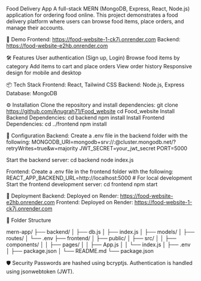 Food Delivery App
A full-stack MERN (MongoDB, Express, React, Node.js) application for ordering food online. This project demonstrates a food delivery platform where users can browse food items, place orders, and manage their accounts.


🚀 Demo
Frontend: https://food-website-1-ck7j.onrender.com
Backend: https://food-website-e2hb.onrender.com


🛠 Features
User authentication (Sign up, Login)
Browse food items by category
Add items to cart and place orders
View order history
Responsive design for mobile and desktop


📦 Tech Stack
Frontend: React, Tailwind CSS
Backend: Node.js, Express
Database: MongoDB


⚙️ Installation
Clone the repository and install dependencies:
git clone https://github.com/Anugrah71/Food_website
cd Food_website
Install Backend Dependencies:
cd backend
npm install
Install Frontend Dependencies:
cd ../frontend
npm install


🔧 Configuration
Backend:
Create a .env file in the backend folder with the following:
MONGODB_URI=mongodb+srv://<username>:<password>@cluster.mongodb.net/<dbname>?retryWrites=true&w=majority
JWT_SECRET=your_jwt_secret
PORT=5000

Start the backend server:
cd backend
node index.js

Frontend:
Create a .env file in the frontend folder with the following:
REACT_APP_BACKEND_URL=http://localhost:5000 # For local development
Start the frontend development server:
cd frontend
npm start


🚀 Deployment
Backend:
Deployed on Render: https://food-website-e2hb.onrender.com
Frontend:
Deployed on Render: https://food-website-1-ck7j.onrender.com

📂 Folder Structure

mern-app/
├── backend/
│   ├── db.js
│   ├── index.js
│   ├── models/
│   ├── routes/
│   └── .env
├── frontend/
│   ├── public/
│   ├── src/
│   │   ├── components/
│   │   ├── pages/
│   │   ├── App.js
│   │   └── index.js
│   ├── .env
│   ├── package.json
│   └── README.md
└── package.json

🛡️ Security
Passwords are hashed using bcryptjs.
Authentication is handled using jsonwebtoken (JWT).